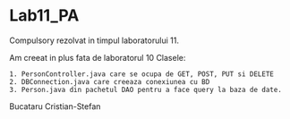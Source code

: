 # Lab11_PA

Compulsory rezolvat in timpul laboratorului 11.

Am creeat in plus fata de laboratorul 10 Clasele:

	1. PersonController.java care se ocupa de GET, POST, PUT si DELETE
	2. DBConnection.java care creeaza conexiunea cu BD
	3. Person.java din pachetul DAO pentru a face query la baza de date.
	
Bucataru Cristian-Stefan